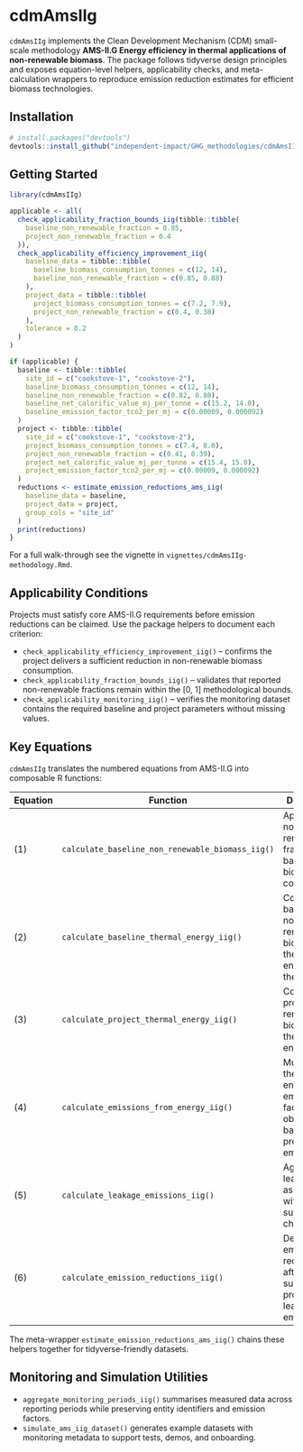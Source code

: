 cdmAmsIIg
================

`cdmAmsIIg` implements the Clean Development Mechanism (CDM) small-scale
methodology **AMS-II.G Energy efficiency in thermal applications of
non-renewable biomass**. The package follows tidyverse design principles
and exposes equation-level helpers, applicability checks, and
meta-calculation wrappers to reproduce emission reduction estimates for
efficient biomass technologies.

## Installation

``` r
# install.packages("devtools")
devtools::install_github("independent-impact/GHG_methodologies/cdmAmsIIg")
```

## Getting Started

``` r
library(cdmAmsIIg)

applicable <- all(
  check_applicability_fraction_bounds_iig(tibble::tibble(
    baseline_non_renewable_fraction = 0.85,
    project_non_renewable_fraction = 0.4
  )),
  check_applicability_efficiency_improvement_iig(
    baseline_data = tibble::tibble(
      baseline_biomass_consumption_tonnes = c(12, 14),
      baseline_non_renewable_fraction = c(0.85, 0.88)
    ),
    project_data = tibble::tibble(
      project_biomass_consumption_tonnes = c(7.2, 7.9),
      project_non_renewable_fraction = c(0.4, 0.38)
    ),
    tolerance = 0.2
  )
)

if (applicable) {
  baseline <- tibble::tibble(
    site_id = c("cookstove-1", "cookstove-2"),
    baseline_biomass_consumption_tonnes = c(12, 14),
    baseline_non_renewable_fraction = c(0.82, 0.88),
    baseline_net_calorific_value_mj_per_tonne = c(15.2, 14.8),
    baseline_emission_factor_tco2_per_mj = c(0.00009, 0.000092)
  )
  project <- tibble::tibble(
    site_id = c("cookstove-1", "cookstove-2"),
    project_biomass_consumption_tonnes = c(7.4, 8.0),
    project_non_renewable_fraction = c(0.41, 0.39),
    project_net_calorific_value_mj_per_tonne = c(15.4, 15.0),
    project_emission_factor_tco2_per_mj = c(0.00009, 0.000092)
  )
  reductions <- estimate_emission_reductions_ams_iig(
    baseline_data = baseline,
    project_data = project,
    group_cols = "site_id"
  )
  print(reductions)
}
```

For a full walk-through see the vignette in
`vignettes/cdmAmsIIg-methodology.Rmd`.

## Applicability Conditions

Projects must satisfy core AMS-II.G requirements before emission
reductions can be claimed. Use the package helpers to document each
criterion:

- `check_applicability_efficiency_improvement_iig()` – confirms the
  project delivers a sufficient reduction in non-renewable biomass
  consumption.
- `check_applicability_fraction_bounds_iig()` – validates that reported
  non-renewable fractions remain within the \[0, 1\] methodological
  bounds.
- `check_applicability_monitoring_iig()` – verifies the monitoring
  dataset contains the required baseline and project parameters without
  missing values.

## Key Equations

`cdmAmsIIg` translates the numbered equations from AMS-II.G into
composable R functions:

| Equation | Function                                         | Description                                                                            |
|----------|--------------------------------------------------|----------------------------------------------------------------------------------------|
| \(1\)    | `calculate_baseline_non_renewable_biomass_iig()` | Applies the non-renewable fraction to baseline biomass consumption.                    |
| \(2\)    | `calculate_baseline_thermal_energy_iig()`        | Converts baseline non-renewable biomass into thermal energy using the NCV.             |
| \(3\)    | `calculate_project_thermal_energy_iig()`         | Converts project non-renewable biomass into thermal energy.                            |
| \(4\)    | `calculate_emissions_from_energy_iig()`          | Multiplies thermal energy by emission factors to obtain baseline or project emissions. |
| \(5\)    | `calculate_leakage_emissions_iig()`              | Aggregates leakage associated with biomass supply chains.                              |
| \(6\)    | `calculate_emission_reductions_iig()`            | Derives emission reductions after subtracting project and leakage emissions.           |

The meta-wrapper `estimate_emission_reductions_ams_iig()` chains these
helpers together for tidyverse-friendly datasets.

## Monitoring and Simulation Utilities

- `aggregate_monitoring_periods_iig()` summarises measured data across
  reporting periods while preserving entity identifiers and emission
  factors.
- `simulate_ams_iig_dataset()` generates example datasets with
  monitoring metadata to support tests, demos, and onboarding.
